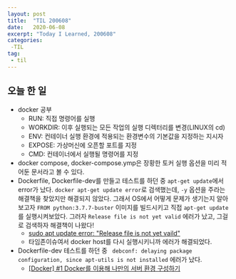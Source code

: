 ```yaml
---
layout: post
title:  "TIL 200608"
date:   2020-06-08
excerpt: "Today I Learned, 200608"
categories: 
 -TIL
tag:
 - til
---
```


## 오늘 한 일

* docker 공부
    * RUN: 직접 명령어를 실행
    * WORKDIR: 이후 실행되는 모든 작업의 실행 디렉터리를 변경(LINUX의 cd)
    * ENV: 컨테이너 실행 환경에 적용되는 환경변수의 기본값을 지정하는 지시자
    * EXPOSE: 가상머신에 오픈할 포트를 지정
    * CMD: 컨테이너에서 실행될 명령어를 지정
* docker compose, docker-compose.ymp은 장황한 토커 실행 옵션을 미리 적어둔 문서라고 볼 수 있다.
* Dockerfile, Dockerfile-dev를 만들고 테스트를 하던 중 `apt-get update`에서 error가 났다. `docker apt-get update error`로 검색했는데, `-y` 옵션을 주라는 해결책을 찾았지만 해결되지 않았다. 그래서 OS에서 어떻게 문제가 생기는지 알아보고자 `FROM python:3.7.7-buster` 이미지를 빌드시키고 직접 `apt-get update`를 실행시켜보았다. 그러자 `Release file is not yet valid` 에러가 났고, 그걸로 검색하자 해결책이 나왔다!
    * [sudo apt update error: "Release file is not yet vaild"](https://askubuntu.com/questions/1096930/sudo-apt-update-error-release-file-is-not-yet-valid)
    * 타임존이슈여서 docker host를 다시 실행시키니까 에러가 해결되었다.
* Dockerfile-dev 테스트를 하던 중 ` debconf: delaying package configuration, since apt-utils is not installed` 에러가 났다.
    * [[Docker] #1 Docker를 이용해 나만의 서버 환경 구성하기](https://jaystevency.tistory.com/20)